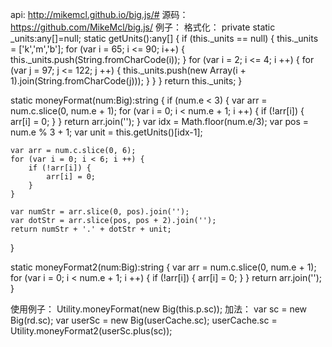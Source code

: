 api:	http://mikemcl.github.io/big.js/#
源码：	https://github.com/MikeMcl/big.js/
例子：
格式化：
private static _units:any[]=null;
static getUnits():any[] {
    if (this._units == null) {
        this._units = ['k','m','b'];
        for (var i = 65; i <= 90; i++) {
            this._units.push(String.fromCharCode(i));
        }
        for (var i = 2; i <= 4; i ++) {
            for (var j = 97; j <= 122; j ++) {
                this._units.push(new Array(i + 1).join(String.fromCharCode(j)));
            }
        }
    }
    return this._units;
}

static moneyFormat(num:Big):string {
    if (num.e < 3) {
        var arr = num.c.slice(0, num.e + 1);
        for (var i = 0; i < num.e + 1; i ++) {
            if (!arr[i]) {
                arr[i] = 0;
            }
        }
        return arr.join('');
    } 
    var idx = Math.floor(num.e/3);
    var pos = num.e % 3 + 1;
    var unit = this.getUnits()[idx-1];


    var arr = num.c.slice(0, 6);
    for (var i = 0; i < 6; i ++) {
        if (!arr[i]) {
            arr[i] = 0;
        }
    }

    var numStr = arr.slice(0, pos).join('');
    var dotStr = arr.slice(pos, pos + 2).join('');
    return numStr + '.' + dotStr + unit;
}

static moneyFormat2(num:Big):string {
        var arr = num.c.slice(0, num.e + 1);
        for (var i = 0; i < num.e + 1; i ++) {
            if (!arr[i]) {
                arr[i] = 0;
            }
        }
        return arr.join('');
}

使用例子：
Utility.moneyFormat(new Big(this.p.sc));
加法：
var sc = new Big(rd.sc);
var userSc = new Big(userCache.sc);
userCache.sc = Utility.moneyFormat2(userSc.plus(sc));

